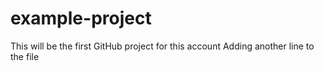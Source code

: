 # example-project
This will be the first GitHub project for this account
Adding another line to the file
